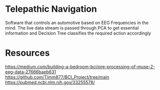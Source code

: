 # Telepathic Navigation
 Software that controls an automotive based on EEG Frequencies in the mind. The live data stream is passed through PCA to get essential information and Decision Tree classifies the required action accordingly

# Resources
https://medium.com/building-a-bedroom-bci/pre-processing-of-muse-2-eeg-data-27666baeb631
https://github.com/Timm877/BCI_Project/tree/main
https://pubmed.ncbi.nlm.nih.gov/33255578/
